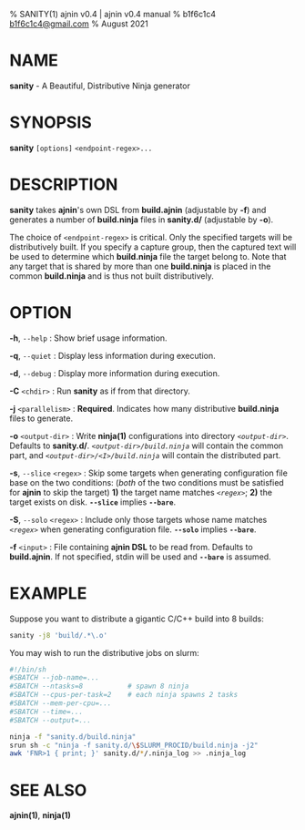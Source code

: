 % SANITY(1) ajnin v0.4 | ajnin v0.4 manual
% b1f6c1c4 <b1f6c1c4@gmail.com>
% August 2021

# NAME

**sanity** - A Beautiful, Distributive Ninja generator

# SYNOPSIS

**sanity** `[options]` `<endpoint-regex>...`

# DESCRIPTION

**sanity** takes **ajnin**'s own DSL from **build.ajnin** (adjustable by **-f**)
and generates a number of **build.ninja** files
in **sanity.d/** (adjustable by **-o**).

The choice of `<endpoint-regex>` is critical.
Only the specified targets will be distributively built.
If you specify a capture group, then the captured text will be used to
determine which **build.ninja** file the target belong to.
Note that any target that is shared by more than one
**build.ninja** is placed in the common **build.ninja** and
is thus not built distributively.

# OPTION

**-h**, `--help`
: Show brief usage information.

**-q**, `--quiet`
: Display less information during execution.

**-d**, `--debug`
: Display more information during execution.

**-C** `<chdir>`
: Run **sanity** as if from that directory.

**-j** `<parallelism>`
: **Required**. Indicates how many distributive **build.ninja** files to generate.

**-o** `<output-dir>`
: Write **ninja(1)** configurations into directory *`<output-dir>`*.
Defaults to **sanity.d/**.
*`<output-dir>/build.ninja`* will contain the common part, and
*`<output-dir>/<I>/build.ninja`* will contain the distributed part.

**-s**, `--slice` `<regex>`
: Skip some targets when generating configuration file base on the two conditions:
(*both* of the two conditions must be satisfied for **ajnin** to skip the target)
**1)** the target name matches *`<regex>`*;
**2)** the target exists on disk.
**`--slice`** implies **`--bare`**.

**-S**, `--solo` `<regex>`
: Include only those targets whose name matches *`<regex>`*
when generating configuration file.
**`--solo`** implies **`--bare`**.

**-f** `<input>`
: File containing **ajnin DSL** to be read from.
Defaults to **build.ajnin**.
If not specified, stdin will be used and **`--bare`** is assumed.

# EXAMPLE

Suppose you want to distribute a gigantic C/C++ build into 8 builds:

```bash
sanity -j8 'build/.*\.o'
```

You may wish to run the distributive jobs on slurm:

```bash
#!/bin/sh
#SBATCH --job-name=...
#SBATCH --ntasks=8           # spawn 8 ninja
#SBATCH --cpus-per-task=2    # each ninja spawns 2 tasks
#SBATCH --mem-per-cpu=...
#SBATCH --time=...
#SBATCH --output=...

ninja -f "sanity.d/build.ninja"
srun sh -c "ninja -f sanity.d/\$SLURM_PROCID/build.ninja -j2"
awk 'FNR>1 { print; }' sanity.d/*/.ninja_log >> .ninja_log
```

# SEE ALSO

**ajnin(1)**, **ninja(1)**
